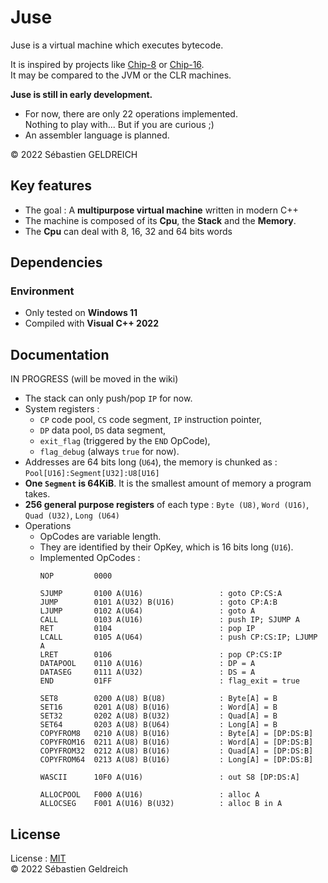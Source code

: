 # Juse

Juse is a virtual machine which executes bytecode.

It is inspired by projects like [Chip-8](https://en.wikipedia.org/wiki/CHIP-8) or [Chip-16](https://github.com/chip16/chip16).  
It may be compared to the JVM or the CLR machines.  

**Juse is still in early development.**
- For now, there are only 22 operations implemented.  
  Nothing to play with... But if you are curious ;)
- An assembler language is planned.

&copy; 2022 Sébastien GELDREICH

## Key features

- The goal : A **multipurpose virtual machine** written in modern C++
- The machine is composed of its **Cpu**, the **Stack** and the **Memory**.
- The **Cpu** can deal with 8, 16, 32 and 64 bits words



## Dependencies

### Environment

* Only tested on **Windows 11**
* Compiled with **Visual C++ 2022**

## Documentation

IN PROGRESS (will be moved in the wiki)

- The stack can only push/pop `IP` for now.
- System registers :
	- `CP` code pool, `CS` code segment, `IP` instruction pointer,
	- `DP` data pool, `DS` data segment,
	- `exit_flag` (triggered by the `END` OpCode),
	- `flag_debug` (always `true` for now).
- Addresses are 64 bits long (`U64`), the memory is chunked as : `Pool[U16]:Segment[U32]:U8[U16]`
- **One `Segment` is 64KiB**. It is the smallest amount of memory a program takes.
- **256 general purpose registers** of each type : `Byte (U8)`, `Word (U16)`, `Quad (U32)`, `Long (U64)`
- Operations 
	- OpCodes are variable length.
	- They are identified by their OpKey, which is 16 bits long (`U16`).
	- Implemented OpCodes :
		```
		NOP			0000

		SJUMP		0100 A(U16)					: goto CP:CS:A
		JUMP		0101 A(U32) B(U16)			: goto CP:A:B
		LJUMP		0102 A(U64)					: goto A
		CALL		0103 A(U16)					: push IP; SJUMP A
		RET			0104						: pop IP
		LCALL		0105 A(U64)					: push CP:CS:IP; LJUMP A
		LRET		0106						: pop CP:CS:IP
		DATAPOOL	0110 A(U16)					: DP = A
		DATASEG		0111 A(U32)					: DS = A
		END			01FF						: flag_exit = true

		SET8		0200 A(U8) B(U8)			: Byte[A] = B
		SET16		0201 A(U8) B(U16)			: Word[A] = B
		SET32		0202 A(U8) B(U32)			: Quad[A] = B
		SET64		0203 A(U8) B(U64)			: Long[A] = B
		COPYFROM8	0210 A(U8) B(U16)			: Byte[A] = [DP:DS:B]
		COPYFROM16	0211 A(U8) B(U16)			: Word[A] = [DP:DS:B]
		COPYFROM32	0212 A(U8) B(U16)			: Quad[A] = [DP:DS:B]
		COPYFROM64	0213 A(U8) B(U16)			: Long[A] = [DP:DS:B]

		WASCII		10F0 A(U16)					: out S8 [DP:DS:A]

		ALLOCPOOL	F000 A(U16)					: alloc A
		ALLOCSEG	F001 A(U16) B(U32)			: alloc B in A
		```

## License

License : [MIT](LICENSE)  
&copy; 2022 Sébastien Geldreich
